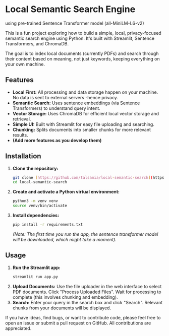# Local Semantic Search Engine
using pre-trained Sentence Transformer model (all-MiniLM-L6-v2)

This is a fun project exploring how to build a simple, local, privacy-focused semantic search engine using Python. It's built with Streamlit, Sentence Transformers, and ChromaDB.

The goal is to index local documents (currently PDFs) and search through their content based on meaning, not just keywords, keeping everything on your own machine.

## Features

* **Local First:** All processing and data storage happen on your machine. No data is sent to external servers -hence privacy.
* **Semantic Search:** Uses sentence embeddings (via Sentence Transformers) to understand query intent.
* **Vector Storage:** Uses ChromaDB for efficient local vector storage and retrieval.
* **Simple UI:** Built with Streamlit for easy file uploading and searching.
* **Chunking:** Splits documents into smaller chunks for more relevant results.
* **(Add more features as you develop them)**

## Installation

1.  **Clone the repository:**
    ```bash
    git clone [https://github.com/talsania/local-semantic-search](https://github.com/talsania/local-semantic-search.git)
    cd local-semantic-search
    ```
2.  **Create and activate a Python virtual environment:**
    ```bash
    python3 -m venv venv
    source venv/bin/activate
    ```
3.  **Install dependencies:**
    ```bash
    pip install -r requirements.txt
    ```
    *(Note: The first time you run the app, the sentence transformer model will be downloaded, which might take a moment).*

## Usage

1.  **Run the Streamlit app:**
    ```bash
    streamlit run app.py
    ```
2.  **Upload Documents:** Use the file uploader in the web interface to select PDF documents. Click "Process Uploaded Files". Wait for processing to complete (this involves chunking and embedding).
3.  **Search:** Enter your query in the search box and click "Search". Relevant chunks from your documents will be displayed.

If you have ideas, find bugs, or want to contribute code, please feel free to open an issue or submit a pull request on GitHub. All contributions are appreciated.
